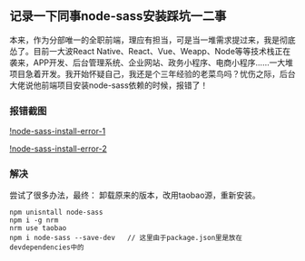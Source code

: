 ## 记录一下同事node-sass安装踩坑一二事
本来，作为分部唯一的全职前端，理应有担当，可是当一堆需求提过来，我是彻底怂了。目前一大波React Native、React、Vue、Weapp、Node等等技术栈正在袭来，APP开发、后台管理系统、企业网站、政务小程序、电商小程序……一大堆项目急着开发。我开始怀疑自己，我还是个三年经验的老菜鸟吗？忧伤之际，后台大佬说他前端项目安装node-sass依赖的时候，报错了！
### 报错截图

[!node-sass-install-error-1](../../../public-repertory/img/node-sass-install-error-1.jpg)

[!node-sass-install-error-2](../../../public-repertory/img/node-sass-install-error-2.jpg)

### 解决
尝试了很多办法，最终：
卸载原来的版本，改用taobao源，重新安装。
```
npm unisntall node-sass
npm i -g nrm
nrm use taobao
npm i node-sass --save-dev   // 这里由于package.json里是放在devdependencies中的
```